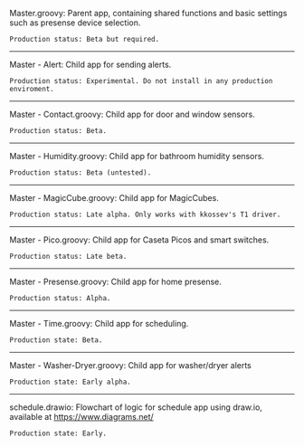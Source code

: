 Master.groovy:
	Parent app, containing shared functions and basic settings such as presense device selection.

	Production status: Beta but required.
------------------------------------------------
Master - Alert:
	Child app for sending alerts.

	Production status: Experimental. Do not install in any production enviroment.
------------------------------------------------
Master - Contact.groovy:
	Child app for door and window sensors.

	Production status: Beta.
------------------------------------------------
Master - Humidity.groovy:
	Child app for bathroom humidity sensors.

	Production status: Beta (untested).
------------------------------------------------
Master - MagicCube.groovy:
	Child app for MagicCubes.

	Production status: Late alpha. Only works with kkossev's T1 driver.
------------------------------------------------
Master - Pico.groovy:
	Child app for Caseta Picos and smart switches.

	Production status: Late beta.
------------------------------------------------
Master - Presense.groovy:
	Child app for home presense.

	Production status: Alpha.
------------------------------------------------
Master - Time.groovy:
	Child app for scheduling.

	Production state: Beta.
------------------------------------------------
Master - Washer-Dryer.groovy:
	Child app for washer/dryer alerts

	Production state: Early alpha.
------------------------------------------------
schedule.drawio:
	Flowchart of logic for schedule app using draw.io, available at https://www.diagrams.net/

	Production state: Early.
